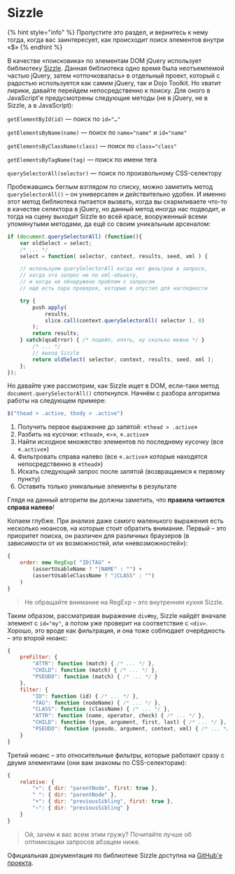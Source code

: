 # Sizzle

{% hint style="info" %}
Пропустите это раздел, и вернитесь к нему тогда, когда вас заинтересует, как происходит поиск элементов внутри «$»
{% endhint %}

В качестве «поисковика» по элементам DOM jQuery использует библиотеку [Sizzle](https://github.com/jquery/sizzle/wiki). Данная библиотека одно время была неотъемлемой частью jQuery, затем «отпочковалась» в отдельный проект, который с радостью используется как самим jQuery, так и Dojo Toolkit. Но хватит лирики, давайте перейдем непосредственно к поиску. Для оного в JavaScript'е предусмотрены следующие методы (не в jQuery, не в Sizzle, а в JavaScript):

`getElementById(id)` — поиск по `id="…"`

`getElementsByName(name)` — поиск по `name="name"` и `id="name"`

`getElementsByClassName(class)` — поиск по `class="class"`

`getElementsByTagName(tag)` — поиск по имени тега

`querySelectorAll(selector)` — поиск по произвольному CSS-селектору

Пробежавшись беглым взглядом по списку, можно заметить метод `querySelectorAll()` – он универсален и действительно удобен. И именно этот метод библиотека пытается вызвать, когда вы скармливаете что-то в качестве селектора в jQuery, но данный метод иногда нас подводит, и тогда на сцену выходит Sizzle во всей красе, вооруженный всеми упомянутыми методами, да ещё со своим уникальным арсеналом:

```javascript
if (document.querySelectorAll) (function(){
    var oldSelect = select;
    /* ... */
    select = function( selector, context, results, seed, xml ) {

    // используем querySelectorAll когда нет фильтров в запросе,
    // когда это запрос не по xml-объекту,
    // и когда не обнаружено проблем с запросом
    // ещё есть пара проверок, которые я опустил для наглядности

    try {    
        push.apply(
            results,            
            slice.call(context.querySelectorAll( selector ), 0)        
        );
        return results;
    } catch(qsaError) { /* подвёл, опять, ну сколько можно */ }
        /* ... */
        // выход Sizzle
        return oldSelect( selector, context, results, seed, xml );
    };
});
```

Но давайте уже рассмотрим, как Sizzle ищет в DOM, если-таки метод `document.querySelectorAll()` споткнулся. Начнём с разбора алгоритма работы на следующем примере:

```javascript
$("thead > .active, tbody > .active")
```

1. Получить первое выражение до запятой: «`thead > .active`»
2. Разбить на кусочки: «`thead`», «`>`», «`.active`»
3. Найти исходное множество элементов по последнему кусочку (все «`.active`»)
4. Фильтровать справа налево (все «`.active`» которые находятся непосредственно в «`thead`»)
5. Искать следующий запрос после запятой (возвращаемся к первому пункту)
6. Оставить только уникальные элементы в результате

Глядя на данный алгоритм вы должны заметить, что **правила читаются справа налево**!

Копаем глубже. При анализе даже самого маленького выражения есть несколько нюансов, на которые стоит обратить внимание. Первый – это приоритет поиска, он различен для различных браузеров (в зависимости от их возможностей, или «невозможностей»):

```javascript
{
    order: new RegExp( "ID|TAG" +
        (assertUsableName ? "|NAME" : "") +
        (assertUsableClassName ? "|CLASS" : "")
    )
}
```

> Не обращайте внимание на RegExp – это внутренняя кухня Sizzle.

Таким образом, рассматривая выражение `div#my`, Sizzle найдёт вначале элемент с `id="my"`, а потом уже проверит на соответствие с `<div>`. Хорошо, это вроде как фильтрация, и она тоже соблюдает очерёдность – это второй нюанс:

```javascript
{
    preFilter: {    
        "ATTR": function (match) { /* ... */ },
        "CHILD": function (match) { /* ... */ },
        "PSEUDO": function (match) { /* ... */ }
    },    
    filter: {    
        "ID": function (id) { /* ... */ },
        "TAG": function (nodeName) { /* ... */ },
        "CLASS": function (className) { /* ... */ },
        "ATTR": function (name, operator, check) { /* ... */ },
        "CHILD": function (type, argument, first, last) { /* ... */ },
        "PSEUDO": function (pseudo, argument, context, xml) { /* ... */ }
    }
}
```

Третий нюанс – это относительные фильтры, которые работают сразу с двумя элементами (они вам знакомы по CSS-селекторам):

```javascript
{
    relative: {    
        ">": { dir: "parentNode", first: true },    
        " ": { dir: "parentNode" },    
        "+": { dir: "previousSibling", first: true },    
        "~": { dir: "previousSibling" }    
    }
}
```

> Ой, зачем я вас всем этим гружу? Почитайте лучше об оптимизации запросов абзацем ниже.

Официальная документация по библиотеке Sizzle доступна на [GitHub'е проекта](https://github.com/jquery/sizzle/wiki/).
